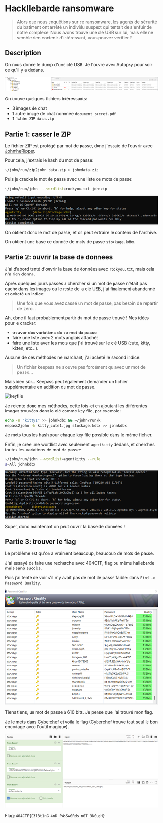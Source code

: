 # Hackllebarde ransomware

> Alors que nous enquêtions sur ce ransomware, les agents de sécurité du batiment ont arrêté un individu suspect qui tentait de s'enfuir de notre complexe. Nous avons trouvé une clé USB sur lui, mais elle ne semble rien contenir d'intéressant, vous pouvez vérifier ?

## Description

On nous donne le dump d'une clé USB.
Je l'ouvre avec Autopsy pour voir ce qu'il y a dedans.

![.secret](../images/ransomware3.png)

On trouve quelques fichiers intéressants:
- 3 images de chat
- 1 autre image de chat nommée `document_secret.pdf`
- 1 fichier ZIP `data.zip`

## Partie 1: casser le ZIP

Le fichier ZIP est protégé par mot de passe, donc j'essaie de l'ouvrir avec [JohntheRipper](https://www.openwall.com/john/).

Pour cela, j'extrais le hash du mot de passe:
```bash
~/john/run/zip2john data.zip > johndata.zip
```

Puis je cracke le mot de passe avec une liste de mots de passe:
```bash
~/john/run/john  --wordlist=rockyou.txt johnzip
```

![agentkitty](../images/ransomware3_johnzip.png)

On obtient donc le mot de passe, et on peut extraire le contenu de l'archive.

On obtient une base de donnée de mots de passe `stockage.kdbx`.

## Partie 2: ouvrir la base de données

J'ai d'abord tenté d'ouvrir la base de données avec `rockyou.txt`, mais cela n'a rien donné.

Après quelques jours passés à chercher si un mot de passe n'était pas caché dans les images ou le reste de la clé USB, j'ai finalement abandonné et acheté un indice:

> Une fois que vous avez cassé un mot de passe, pas besoin de repartir de zéro...

Ah, donc il faut probablement partir du mot de passe trouvé ! Mes idées pour le cracker:
- trouver des variations de ce mot de passe
- faire une liste avec 2 mots anglais attachés
- faire une liste avec les mots que j'ai trouvé sur le clé USB (cute, kitty, kitten, etc...).

Aucune de ces méthodes ne marchant, j'ai acheté le second indice:

> Un fichier keepass ne s'ouvre pas forcément qu'avec un mot de passe...

Mais bien sûr... Keepass peut également demander un fichier supplémentaire en addition du mot de passe.

![keyfile](https://i0.wp.com/www.mdinfo.ca/blogue/wp-content/uploads/2015/10/keepass_master_password-e1444152368561.png?ssl=1)

Je retente donc mes méthodes, cette fois-ci en ajoutant les différentes images trouvées dans la clé comme key file, par exemple:

```bash
echo -n "kitty1" >> johnkdbx && ~/john/run/k
eepass2john -k kitty_cute1.jpg stockage.kdbx >> johnkdbx
```

Je mets tous les hash pour chaque key file possible dans le même fichier.

Enfin, je crée une wordlist avec seulement `agentkitty` dedans, et cherches toutes les variations de mot de passe:

```bash
~/john/run/john --wordlist=agentkitty --rule
s=All johnkdbx
```

![Agentkitty3](../images/ransomware3_johnkdbx.png)

Super, donc maintenant on peut ouvrir la base de données !

## Partie 3: trouver le flag

Le problème est qu'on a vraiment beaucoup, beaucoup de mots de passe.

J'ai essayé de faire une recherche avec 404CTF, flag ou même hallebarde mais sans succès.

Puis j'ai tenté de voir s'il n'y avait pas de mot de passe faible: dans `Find -> Password Quality`.

![quality](../images/ransomware3_kdbx.png)

Tiens tiens, un mot de passe à 610 bits. Je pense que j'ai trouvé mon flag.

Je le mets dans [Cyberchef](https://gchq.github.io/CyberChef) et voilà le flag (Cyberchef trouve tout seul le bon encodage avec l'outil magique).

![un bon flag](../images/ransomware3_cyberchef.png)

Flag: `404CTF{D3l3t1nG_4nD_P4sSw0Rds_n0T_3N0UgH}`